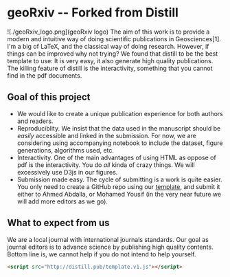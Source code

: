 # geoRxiv -- Forked from Distill
![./geoRxiv_logo.png](geoRxiv logo)
The aim of this work is to provide a modern and intuitive way of doing scientific publications in Geosciences[1]. I'm a big of LaTeX, and the classical way of doing research. However, if things can be improved why not trying? We found that distill to be the best template to use: It is very easy, it also generate high quality publications. The killing feature of distill is the interactivity, something that you cannot find in the pdf documents. 

## Goal of this project
- We would like to create a unique publication experience for both authors and readers.
- Reproduciblity. We insist that the data used in the manuscript should be _easily_ accessible and linked in the submission. For now, we are considering using accompanying notebook to include the dataset, figure generations, algorithms used, etc.
- Interactivity. One of the main advantages of using HTML as oppose of pdf is the interactivity. You do _all_ kinda of crazy things. We will excessively use D3js in our figures.
- Submission made easy. The cycle of submitting is a work is quite easier. You only need to create a GitHub repo using our [template](https://distill.pub/guide), and submit it either to Ahmed Abdalla, or Mohamed Yousif (in the very near future we will add more editors as we go).

## What to expect from us
We are a local journal with international journals standards. Our goal as journal editors is to advance science by publishing high quality contents. Bottom line is, we cannot help if you do not intend to help yourself.


```html
<script src="http://distill.pub/template.v1.js"></script>
```
